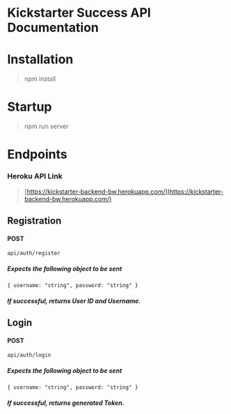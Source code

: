 # Kickstarter Success API Documentation

# Installation

> npm install

# Startup

> npm run server

# Endpoints

### Heroku API Link

> [https://kickstarter-backend-bw.herokuapp.com/](https://kickstarter-backend-bw.herokuapp.com/)

## Registration

#### POST

`api/auth/register`

##### Expects the following object to be sent

`{ username: "string", password: "string" }`

##### If successful, returns User ID and Username.

## Login

#### POST

`api/auth/login`

##### Expects the following object to be sent

`{ username: "string", password: "string" }`

##### If successful, returns generated Token.
